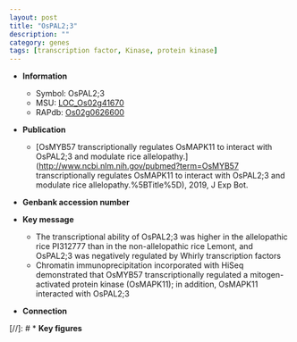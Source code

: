 ```yaml
---
layout: post
title: "OsPAL2;3"
description: ""
category: genes
tags: [transcription factor, Kinase, protein kinase]
---
```


* **Information**  
    + Symbol: OsPAL2;3  
    + MSU: [LOC_Os02g41670](http://rice.plantbiology.msu.edu/cgi-bin/ORF_infopage.cgi?orf=LOC_Os02g41670)  
    + RAPdb: [Os02g0626600](http://rapdb.dna.affrc.go.jp/viewer/gbrowse_details/irgsp1?name=Os02g0626600)  

* **Publication**  
    + [OsMYB57 transcriptionally regulates OsMAPK11 to interact with OsPAL2;3 and modulate rice allelopathy.](http://www.ncbi.nlm.nih.gov/pubmed?term=OsMYB57 transcriptionally regulates OsMAPK11 to interact with OsPAL2;3 and modulate rice allelopathy.%5BTitle%5D), 2019, J Exp Bot.

* **Genbank accession number**  

* **Key message**  
    + The transcriptional ability of OsPAL2;3 was higher in the allelopathic rice PI312777 than in the non-allelopathic rice Lemont, and OsPAL2;3 was negatively regulated by Whirly transcription factors
    + Chromatin immunoprecipitation incorporated with HiSeq demonstrated that OsMYB57 transcriptionally regulated a mitogen-activated protein kinase (OsMAPK11); in addition, OsMAPK11 interacted with OsPAL2;3

* **Connection**  

[//]: # * **Key figures**  


